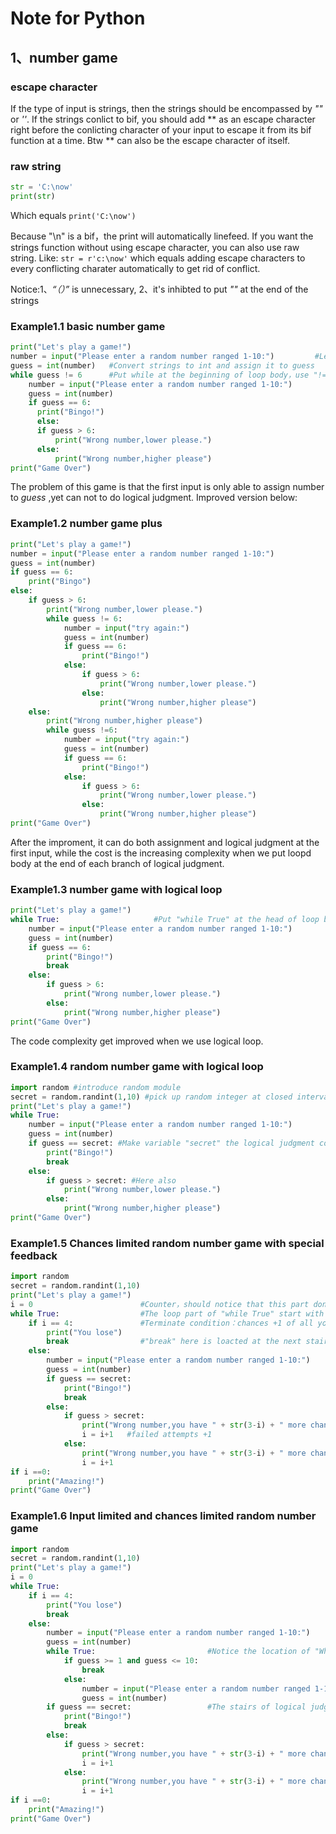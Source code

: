 Note for Python
================

## 1、number game
### escape character
If the type of input is strings, then the strings should be encompassed by *""* or *''*. If the strings conlict to bif, you should add *\* as an escape character right before the conlicting character of your input to escape it from its bif function at a time. Btw *\* can also be the escape character of itself.

### raw string
```python
str = 'C:\now'     
print(str)
```   
Which equals
`print('C:\now')`

Because "\n" is a bif，the print will automatically linefeed. If you want the strings function without using escape character, you can also use raw string. Like: `str = r'c:\now'` which equals adding escape characters to every conflicting charater automatically to get rid of conflict.

Notice:1、*“（）”* is unnecessary, 2、it's inhibted to put *"\"* at the end of the strings

### Example1.1 basic number game
```python
print("Let's play a game!")
number = input("Please enter a random number ranged 1-10:")         #Let users to input strings（Numbers here）
guess = int(number)   #Convert strings to int and assign it to guess
while guess != 6      #Put while at the beginning of loop body，use "!=" to stand for "until"(ternimate condition) ，use "==" to do logical judgment
    number = input("Please enter a random number ranged 1-10:")
    guess = int(number)   
    if guess == 6:        
      print("Bingo!")
      else:
      if guess > 6:
          print("Wrong number,lower please.")
      else:
          print("Wrong number,higher please")
print("Game Over")
```  

The problem of this game is that the first input is only able to assign number to *guess* ,yet can not to do logical judgment. Improved version below:

### Example1.2 number game plus
```python
print("Let's play a game!")
number = input("Please enter a random number ranged 1-10:")
guess = int(number)
if guess == 6:
    print("Bingo")
else:
    if guess > 6:
        print("Wrong number,lower please.")
        while guess != 6:
            number = input("try again:")
            guess = int(number)   
            if guess == 6:        
                print("Bingo!")
            else:
                if guess > 6:
                    print("Wrong number,lower please.")
                else:
                    print("Wrong number,higher please")
    else:
        print("Wrong number,higher please")
        while guess !=6:
            number = input("try again:")
            guess = int(number)   
            if guess == 6:        
                print("Bingo!")
            else:
                if guess > 6:
                    print("Wrong number,lower please.")
                else:
                    print("Wrong number,higher please")
print("Game Over")
```  

After the improment, it can do both assignment and logical judgment at the first input, while the cost is the increasing complexity when we put loopd body at the end of each branch of logical judgment.

### Example1.3 number game with logical loop
```python
print("Let's play a game!")
while True:                     #Put "while True" at the head of loop body, which avoids claiming the variable "guess" at the beginning
    number = input("Please enter a random number ranged 1-10:")            
    guess = int(number)   
    if guess == 6:        
        print("Bingo!")
        break
    else:
        if guess > 6:
            print("Wrong number,lower please.")
        else:
            print("Wrong number,higher please")
print("Game Over")
```

The code complexity get improved when we use logical loop.

### Example1.4 random number game with logical loop

```Python   
import random #introduce random module
secret = random.randint(1,10) #pick up random integer at closed interval
print("Let's play a game!")
while True:
    number = input("Please enter a random number ranged 1-10:")            
    guess = int(number)   
    if guess == secret: #Make variable "secret" the logical judgment condition
        print("Bingo!")
        break
    else:
        if guess > secret: #Here also
            print("Wrong number,lower please.")
        else:
            print("Wrong number,higher please")
print("Game Over")
```
### Example1.5 Chances limited random number game with special feedback
```Python
import random
secret = random.randint(1,10)
print("Let's play a game!")
i = 0                        #Counter，should notice that this part don't get involved into loop, otherwise the variable "i" will be automatically reset zero at the beginning of every loop
while True:                  #The loop part of "while True" start with "else", if the "if" condition is met, "else" part will be skipped
    if i == 4:               #Terminate condition：chances +1 of all you can try
        print("You lose")
        break                #"break" here is loacted at the next stair of the last "if"
    else:
        number = input("Please enter a random number ranged 1-10:")            
        guess = int(number)   
        if guess == secret:  
            print("Bingo!")
            break
        else:
            if guess > secret:
                print("Wrong number,you have " + str(3-i) + " more chance(s),lower please.")  #Notice that when integer and strings are required to be printed at the same time, you should transfer the integer into strings too.
                i = i+1   #failed attempts +1
            else:
                print("Wrong number,you have " + str(3-i) + " more chance(s),higher please")  #Notice that the 4th attempt will be counted to end the game, so the acutal chances is 3 times.
                i = i+1
if i ==0:
    print("Amazing!")
print("Game Over")
```
### Example1.6 Input limited and chances limited random number game
```python
import random
secret = random.randint(1,10)
print("Let's play a game!")
i = 0                       
while True:
    if i == 4:               
        print("You lose")
        break                
    else:
        number = input("Please enter a random number ranged 1-10:")            
        guess = int(number)
        while True:                         #Notice the location of "While True"
            if guess >= 1 and guess <= 10:
                break
            else:
                number = input("Please enter a random number ranged 1-10:")
                guess = int(number)
        if guess == secret:                 #The stairs of logical judgments from here correspond the stairs of the former "While True", there is only order differences other than stairs differences.
            print("Bingo!")
            break
        else:
            if guess > secret:
                print("Wrong number,you have " + str(3-i) + " more chance(s),lower please.")  
                i = i+1   
            else:
                print("Wrong number,you have " + str(3-i) + " more chance(s),higher please")
                i = i+1
if i ==0:
    print("Amazing!")
print("Game Over")
```
